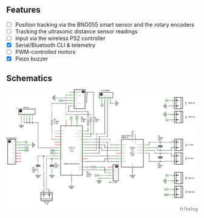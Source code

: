 ## Features

- [ ] Position tracking via the BNO055 smart sensor and the rotary encoders
- [ ] Tracking the ultrasonic distance sensor readings
- [ ] Input via the wireless PS2 controller
- [x] Serial/Bluetooth CLI & telemetry
- [ ] PWM-controlled motors
- [x] Piezo buzzer

## Schematics

![Schematics image](fritzing/robot_schem.png)
